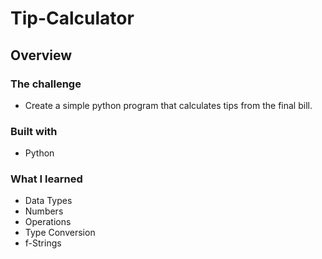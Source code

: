 # Tip-Calculator
## Overview

### The challenge

- Create a simple python program that calculates tips from the final bill.
### Built with

- Python
  
### What I learned
- Data Types
- Numbers
- Operations
- Type Conversion
- f-Strings
